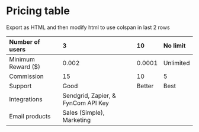 # Pricing table

Export as HTML and then modify html to use colspan in last 2 rows

|  Number of users   | 3       | 10    |   No limit  |
|:-------------------|:-------|:-------|:------------|
| Minimum Reward ($)  | 0.002 | 0.0001 | Unlimited   |
| Commission          | 15    | 10     | 5    |
| Support             | Good  | Better | Best |
| Integrations | Sendgrid, Zapier, & FynCom API Key| | |
| Email products    | Sales (Simple), Marketing    | | |
